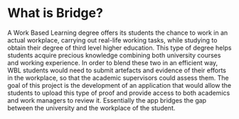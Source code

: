 <h1>What is Bridge?</h1>
A Work Based Learning degree offers its students the chance to work in an actual workplace, carrying out real-life working tasks, while studying to obtain their degree of third level higher education. This type of degree helps students acquire precious knowledge combining both university courses and working experience. In order to blend these two in an efficient way, WBL students would need to submit artefacts and evidence of their efforts in the workplace, so that the academic supervisors could assess them. The goal of this project is the development of an application that would allow the students to upload this type of proof and provide access to both academics and work managers to review it. Essentially the app bridges the gap between the university and the workplace of the student.
